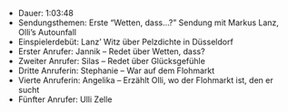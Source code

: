 - Dauer: 1:03:48
- Sendungsthemen: Erste “Wetten, dass...?” Sendung mit Markus Lanz, Olli’s Autounfall
- Einspielerdebüt: Lanz’ Witz über Pelzdichte in Düsseldorf
- Erster Anrufer: Jannik – Redet über Wetten, dass?
- Zweiter Anrufer: Silas – Redet über Glücksgefühle
- Dritte Anruferin: Stephanie – War auf dem Flohmarkt
- Vierte Anruferin: Angelika – Erzählt Olli, wo der Flohmarkt ist, den er sucht
- Fünfter Anrufer: Ulli Zelle
